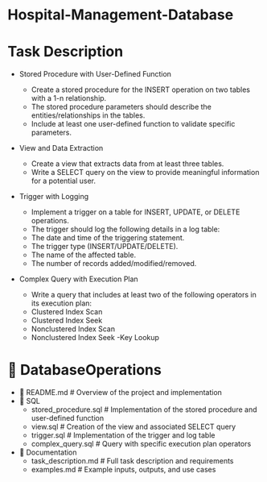 # Hospital-Management-Database
# Task Description
- Stored Procedure with User-Defined Function

   - Create a stored procedure for the INSERT operation on two tables with a 1-n relationship.
   - The stored procedure parameters should describe the entities/relationships in the tables.
   - Include at least one user-defined function to validate specific parameters.
    
- View and Data Extraction

   - Create a view that extracts data from at least three tables.
   - Write a SELECT query on the view to provide meaningful information for a potential user.
     
- Trigger with Logging

   - Implement a trigger on a table for INSERT, UPDATE, or DELETE operations.
   - The trigger should log the following details in a log table:
   - The date and time of the triggering statement.
   - The trigger type (INSERT/UPDATE/DELETE).
   - The name of the affected table.
   - The number of records added/modified/removed.
  
- Complex Query with Execution Plan

   - Write a query that includes at least two of the following operators in its execution plan:
   - Clustered Index Scan
   - Clustered Index Seek
   - Nonclustered Index Scan
   - Nonclustered Index Seek
   -Key Lookup

#  📂 DatabaseOperations

 - 📄 README.md         # Overview of the project and implementation
 - 📂 SQL
    -  stored_procedure.sql      # Implementation of the stored procedure and user-defined function
    -  view.sql                  # Creation of the view and associated SELECT query
    -  trigger.sql               # Implementation of the trigger and log table
    -  complex_query.sql         # Query with specific execution plan operators
 - 📂 Documentation
    -  task_description.md       # Full task description and requirements
    -  examples.md               # Example inputs, outputs, and use cases
